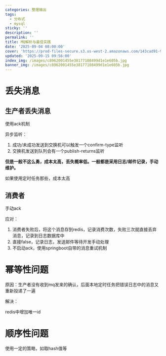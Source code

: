 ```yaml
---
categories: 整理输出
tags:
  - 分布式
  - mysql
sticky: ''
description: ''
permalink: ''
title: MQ解析与最佳实践
date: '2025-09-04 08:00:00'
cover: 'https://prod-files-secure.s3.us-west-2.amazonaws.com/143cad91-961b-48b0-82dc-78fbb6eb5abe/c9835214-316f-4bc0-80b9-279807294da1/934905.jpg?X-Amz-Algorithm=AWS4-HMAC-SHA256&X-Amz-Content-Sha256=UNSIGNED-PAYLOAD&X-Amz-Credential=ASIAZI2LB4665B2KH5BW%2F20250917%2Fus-west-2%2Fs3%2Faws4_request&X-Amz-Date=20250917T110052Z&X-Amz-Expires=3600&X-Amz-Security-Token=IQoJb3JpZ2luX2VjECoaCXVzLXdlc3QtMiJHMEUCIDqFulw5y35m%2BKoJsQO7CHNKhtloZy41LRMeBs1jqxGRAiEAjpuPEssHCBs3TsJKDJ3odPrkdZXaBr9RzhPsYN4L9osqiAQIo%2F%2F%2F%2F%2F%2F%2F%2F%2F%2F%2FARAAGgw2Mzc0MjMxODM4MDUiDOndRjt%2BcSOT%2F3VMsCrcA1Mro5cs1OPb06%2BUkRZk1jyeBzcs0dcr83S5cr5CeHhzMUxqrsLWv9Ro5VFzfrFRnIzYWa5lKgeJ7uwRSqoBbAD7nznlOUhOSWk06kmKInmZtOW0hQs5fjaIhdltP%2FOXFPRVRK72c8wgXf82xtuIj5T2VqFBtX8Om2vNG7vKC11j6Lmsro2ZTs9NV2AvNpDyDrHeNThstS1M%2FnWvBS0FIc%2FVkqinFKpljtwnoUkmc5G%2Bk7qvZLr3r5WVax99QkU0NR2eVz4FNetW63f5gqU09HReHa7SCCiEN35GNUJ1aRiOIV5BZGmcBLdQcvUutwJBD3qfmQ4njaO7YdLNzY%2F4KriL3j4KfqYGV8X7%2BPCCWZUSOScO27ONP1xLUvR3Cr0Ee3GdG7xVNQBZhVONJioIR1chXHqoJWdY3D95b6NGIHEekEjvJxyXb4zuU1wtXP3vXPumToQVJBBIrsnPcNVkh1LMk80UFw0jcpG5kZbx5PgUBfNPiAxNOGMlwMEKu9uQRcVl9T%2F%2F%2BHnRKV1eL4%2FRWVeZyPX%2BvEuNCvA4weF9QwWzojnBO7aDnQzq0hIbhF3OG29LPYF%2FrQFiyiXO8YpXISSepcmE2szzylrPn3LiRnaFY7DGSrDZSkDclBaGMNKRqsYGOqUBKqbM6qlx1jMxZytB%2F6Z0GcmkdfKzH8S9j%2BbegW3JqtRuhM34Sh3prWfFA5YB7j3qLSvncoMz6tojTEs8TAOsBN%2BJ%2B4XMOwKGwF1v%2F%2FF%2FjyDWYFrg7PojRnIa1TSo8AhjB%2Bq39IcyS%2FkTKjIoUG9lCRoYiZb6RpOOiTwBx5uziVtqY5tRoiLf2jmNS1Jr83OvFf%2B%2BiDpklSzE2XrGRGR4AwHN24hc&X-Amz-Signature=471620684711de32eb37e709fe5caec23f36ef19c8df29aa8358a44280ec353c&X-Amz-SignedHeaders=host&x-amz-checksum-mode=ENABLED&x-id=GetObject'
updated: '2025-09-15 09:56:00'
index_img: /images/c8962001455e38177108499d1e1e605b.jpg
banner_img: /images/c8962001455e38177108499d1e1e605b.jpg
---
```


# 丢失消息


## 生产者丢失消息


使用ack机制


异步监听：

1. 成功/未成功发送到交换机可以触发一个confirm-type监听
2. 交换机发送到队列会有一个publish-returns监听

**但是一般不这么勇，成本太高，丢失概率低。一般都是采用日志/邮件记录，手动维护。**


如果使用定时任务那些，成本太高


## 消费者


手动ack


应对：

1. 消费者失败后，将这个消息存到redis，记录消费次数，失败三次就直接丢弃消息，记录到日志数据库中
2. 直接false，记录日志，发送邮件等待开发手动处理
3. 不启动ack，使用springboot自带的消息重试机制

# 幂等性问题


原因：生产者没有收到mq发来的确认，后面本地定时任务把错误日志中的消息又重新投递了一遍


解决：


redis中增加唯一id


# 顺序性问题


使用一定的策略，如取hash值等

